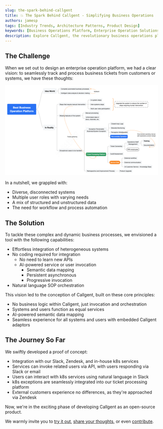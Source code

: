 ```yaml
---
slug: the-spark-behind-callgent
title: 💥 The Spark Behind Callgent - Simplifying Business Operations
authors: jamesp
tags: [Industry Trends, Architecture Patterns, Product Design]
keywords: [Business Operations Platform, Enterprise Operation Solutions, Integration Platform as a Service, iPaaS, AI-Powered Business Integration, No-Code Integration Solutions, Enterprise Ticket Management, Slack Integration Solutions]
description: Explore Callgent, the revolutionary business operations platform designed for seamless integration and automation. Discover how Callgent simplifies enterprise ticket management and system orchestration with no-code solutions, AI-powered data mapping, and effortless user experiences. Learn about its open-source development and how you can contribute or benefit from its advanced features
---
```


## The Challenge

When we set out to design an enterprise operation platform, we had a clear vision: to seamlessly track and process business tickets from customers or systems, we have these thoughts:

<!-- truncate -->

![Best Business Operation Platform](best-business-operation-platform.png "Best Business Operation Platform")

In a nutshell, we grappled with:

- Diverse, disconnected systems
- Multiple user roles with varying needs
- A mix of structured and unstructured data
- The need for workflow and process automation

## The Solution

To tackle these complex and dynamic business processes, we envisioned a tool with the following capabilities:

- Effortless integration of heterogeneous systems
- No coding required for integration
  - No need to learn new APIs
  - AI-powered service or user invocation
    - Semantic data mapping
    - Persistent asynchronous
    - Progressive invocation
- Natural language SOP orchestration

This vision led to the conception of Callgent, built on these core principles:

- No business logic within Callgent, just invocation and orchestration
- Systems and users function as equal services
- AI-powered semantic data mapping
- Seamless experience for all systems and users with embedded Callgent adaptors

## The Journey So Far

We swiftly developed a proof of concept:

- Integration with our Slack, Zendesk, and in-house k8s services
- Services can invoke related users via API, with users responding via Slack or email
- Users can interact with k8s services using natural language in Slack
- k8s exceptions are seamlessly integrated into our ticket processing platform
- External customers experience no differences, as they're approached via Zendesk

Now, we're in the exciting phase of developing Callgent as an open-source product.

We warmly invite you to [try it out](https://docs.callgent.com/docs/intro), [share your thoughts](https://callgent.canny.io), or even [contribute](http://github.com/Callgent/callgent-api).
